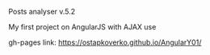Posts analyser v.5.2

My first project on AngularJS with AJAX use



gh-pages link: https://ostapkoverko.github.io/AngularY01/